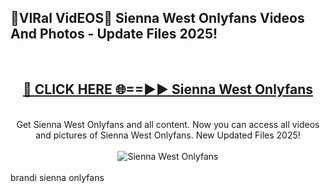 <h2>🔴VIRal VidEOS🔴 Sienna West Onlyfans Videos And Photos - Update Files 2025!</h2>
<br>
<div align="center">
<h2><a href="https://virallinks.top/odZfE0" rel="nofollow">🔴 CLICK HERE 🌐==►► Sienna West Onlyfans</a></h2>
<br>
Get Sienna West Onlyfans and all content. Now you can access all videos and pictures of Sienna West Onlyfans. New Updated Files 2025!
<br>
<br>
<a href="https://virallinks.top/odZfE0" rel="nofollow" data-target="animated-image.originalLink"><img src="https://i.imgur.com/dJHk4Zq.gif)" alt="Sienna West Onlyfans" style="max-width: 100%; display: inline-block;" data-target="animated-image.originalImage"></a>
</div>
<br>
brandi sienna onlyfans